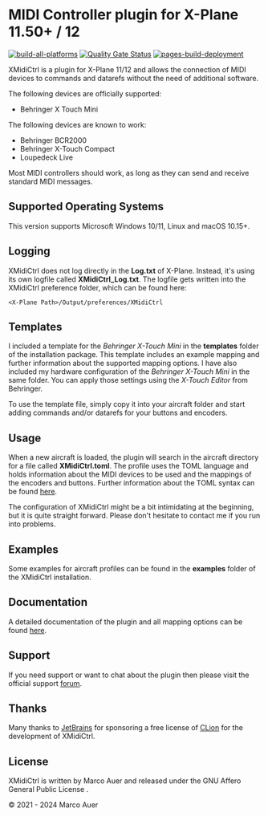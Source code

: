# MIDI Controller plugin for X-Plane 11.50+ / 12

[![build-all-platforms](https://github.com/mauer/xmidictrl/actions/workflows/build.yml/badge.svg)](https://github.com/mauer/xmidictrl/actions/workflows/build.yml)
[![Quality Gate Status](https://sonarcloud.io/api/project_badges/measure?project=mauer_xmidictrl&metric=alert_status)](https://sonarcloud.io/summary/new_code?id=mauer_xmidictrl)
[![pages-build-deployment](https://github.com/mauer/xmidictrl/actions/workflows/pages/pages-build-deployment/badge.svg)](https://github.com/mauer/xmidictrl/actions/workflows/pages/pages-build-deployment)

XMidiCtrl is a plugin for X-Plane 11/12 and allows the connection of MIDI devices to commands and datarefs without the
need of additional software.

The following devices are officially supported:

* Behringer X Touch Mini

The following devices are known to work:

* Behringer BCR2000
* Behringer X-Touch Compact
* Loupedeck Live

Most MIDI controllers should work, as long as they can send and receive standard MIDI messages.

## Supported Operating Systems

This version supports Microsoft Windows 10/11, Linux and macOS 10.15+.

## Logging

XMidiCtrl does not log directly in the **Log.txt** of X-Plane. Instead, it's using its own logfile called
**XMidiCtrl_Log.txt**. The logfile gets written into the XMidiCtrl preference folder, which can be found here:

```
<X-Plane Path>/Output/preferences/XMidiCtrl
```

## Templates

I included a template for the *Behringer X-Touch Mini* in the **templates** folder of the installation package. This 
template includes an example mapping and further information about the supported mapping options. I have also included 
my hardware configuration of the *Behringer X-Touch Mini* in the same folder. You can apply those settings using the 
*X-Touch Editor* from Behringer.

To use the template file, simply copy it into your aircraft folder and start adding commands and/or datarefs for your 
buttons and encoders.

## Usage

When a new aircraft is loaded, the plugin will search in the aircraft directory for a file called **XMidiCtrl.toml**. 
The profile uses the TOML language and holds information about the MIDI devices to be used and the mappings of the 
encoders and buttons.  Further information about the TOML syntax can be found [here](https://toml.io/en/).

The configuration of XMidiCtrl might be a bit intimidating at the beginning, but it is quite straight forward. Please
don't hesitate to contact me if you run into problems.

## Examples

Some examples for aircraft profiles can be found in the **examples** folder of the XMidiCtrl installation.

## Documentation

A detailed documentation of the plugin and all mapping options can be found [here](https://mauer.github.io/xmidictrl/#/).

## Support

If you need support or want to chat about the plugin then please visit the official support [forum](https://forums.x-pilot.com/forums/forum/274-xmidictrl/).

## Thanks

Many thanks to [JetBrains](https://www.jetbrains.com/) for sponsoring a free license of 
[CLion](https://www.jetbrains.com/clion/) for the development of XMidiCtrl.

## License

XMidiCtrl is written by Marco Auer and released under the GNU Affero General Public License .

&copy; 2021 - 2024 Marco Auer

